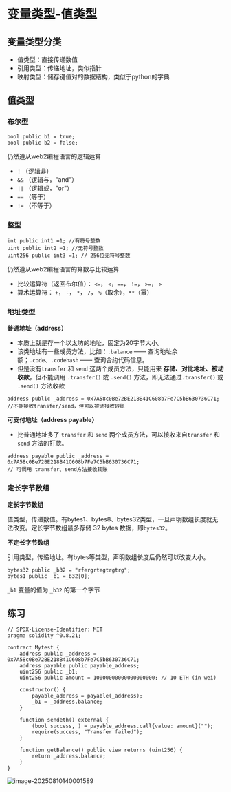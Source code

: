 # 变量类型-值类型

## 变量类型分类

* 值类型：直接传递数值
* 引用类型：传递地址，类似指针
* 映射类型：储存键值对的数据结构，类似于python的字典

## 值类型

### 布尔型

```solidity
bool public b1 = true;
bool public b2 = false;
```

仍然遵从web2编程语言的逻辑运算

- `!` （逻辑非）
- `&&` （逻辑与，"and"）
- `||` （逻辑或，"or"）
- `==` （等于）
- `!=` （不等于）

### 整型

```solidity
int public int1 =1; //有符号整数
uint public int2 =1; //无符号整数
uint256 public int3 =1; // 256位无符号整数
```

仍然遵从web2编程语言的算数与比较运算

- 比较运算符（返回布尔值）： `<=`， `<`，`==`， `!=`， `>=`， `>`
- 算术运算符： `+`， `-`， `*`， `/`， `%`（取余），`**`（幂）

### 地址类型

**普通地址（address）**

* 本质上就是存一个以太坊的地址，固定为20字节大小。
* 该类地址有一些成员方法，比如：`.balance` —— 查询地址余额；`.code`、`.codehash` —— 查询合约代码信息。
* 但是没有`transfer` 和 `send` 这两个成员方法，只能用来 **存储、对比地址、被动收款**，但不能调用 `.transfer()` 或 `.send()` 方法，即无法通过`.transfer()` 或 `.send()` 方法收款

```solidity
address public _address = 0x7A58c0Be72BE218B41C608b7Fe7C5bB630736C71;
//不能接收transfer/send，但可以被动接收转账
```

**可支付地址（address payable）**

* 比普通地址多了 `transfer` 和 `send` 两个成员方法，可以接收来自`transfer` 和 `send` 方法的打款。

```solidity
address payable public _address = 0x7A58c0Be72BE218B41C608b7Fe7C5bB630736C71;
// 可调用 transfer、send方法接收转账
```

### 定长字节数组

**定长字节数组**

值类型，传递数值。有bytes1、bytes8、bytes32类型，一旦声明数组长度就无法改变。定长字节数组最多存储 32 bytes 数据，即`bytes32`。

**不定长字节数组**

引用类型，传递地址。有bytes等类型，声明数组长度后仍然可以改变大小。

```solidity
bytes32 public _b32 = "rfergrtegtrgtrg"; 
bytes1 public _b1 =_b32[0];
```

`_b1` 变量的值为 `_b32` 的第一个字节

## 练习

```solidity
// SPDX-License-Identifier: MIT
pragma solidity ^0.8.21;

contract Mytest {
    address public _address = 0x7A58c0Be72BE218B41C608b7Fe7C5bB630736C71;
    address payable public payable_address;
    uint256 public _b1;
    uint256 public amount = 10000000000000000000; // 10 ETH (in wei)

    constructor() {
        payable_address = payable(_address);
        _b1 = _address.balance;
    }

    function sendeth() external {
        (bool success, ) = payable_address.call{value: amount}("");
        require(success, "Transfer failed");
    }

    function getBalance() public view returns (uint256) {
        return _address.balance;
    }
}
```

![image-20250810140001589](https://s2.loli.net/2025/08/10/wdIcNhKLGMka8t4.png)

